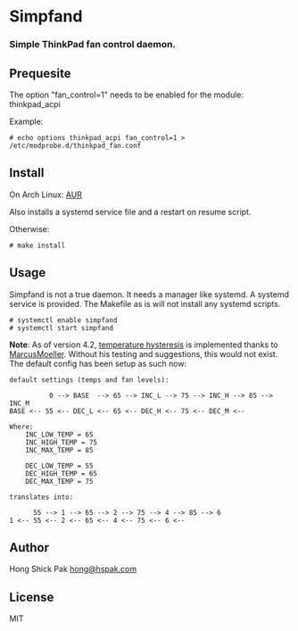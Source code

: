 # Simpfand
### Simple ThinkPad fan control daemon.

## Prequesite
The option "fan\_control=1" needs to be enabled for the module: thinkpad\_acpi

Example:

	# echo options thinkpad_acpi fan_control=1 > /etc/modprobe.d/thinkpad_fan.conf

## Install
On Arch Linux: [AUR](https://aur.archlinux.org/packages/simpfand-git/)

Also installs a systemd service file and a restart on resume script.

Otherwise:

    # make install

## Usage
Simpfand is not a true daemon. It needs a manager like systemd. A systemd
service is provided. The Makefile as is will not install any systemd scripts.

    # systemctl enable simpfand
    # systemctl start simpfand

__Note__: As of version 4.2, [temperature
hysteresis](http://en.wikipedia.org/wiki/Hysteresis) is implemented thanks to
[MarcusMoeller](https://github.com/MarcusMoeller). Without his testing and
suggestions, this would not exist. The default config has been setup as such
now:

    default settings (temps and fan levels):

              0 --> BASE  --> 65 --> INC_L --> 75 --> INC_H --> 85 --> INC_M
    BASE <-- 55 <-- DEC_L <-- 65 <-- DEC_H <-- 75 <-- DEC_M <--

    Where:
        INC_LOW_TEMP = 65
        INC_HIGH_TEMP = 75
        INC_MAX_TEMP = 85

        DEC_LOW_TEMP = 55
        DEC_HIGH_TEMP = 65
        DEC_MAX_TEMP = 75

    translates into:

          55 --> 1 --> 65 --> 2 --> 75 --> 4 --> 85 --> 6
    1 <-- 55 <-- 2 <-- 65 <-- 4 <-- 75 <-- 6 <--

## Author
Hong Shick Pak <hong@hspak.com>

## License
MIT
